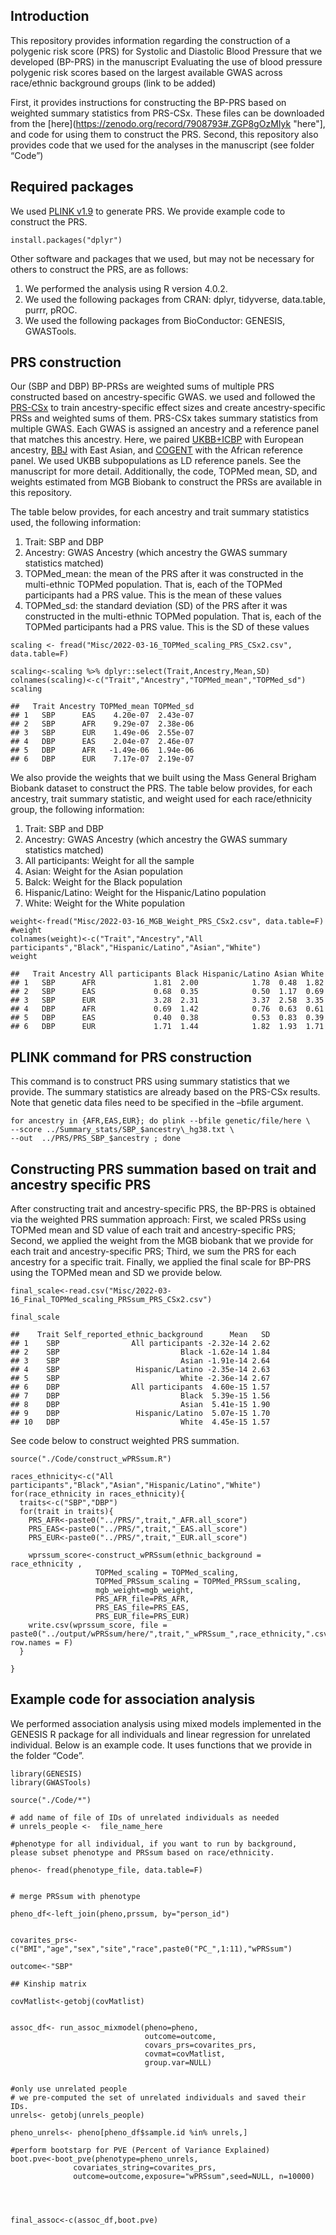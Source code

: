 ## Introduction

This repository provides information regarding the construction of a
polygenic risk score (PRS) for Systolic and Diastolic Blood Pressure
that we developed (BP-PRS) in the manuscript Evaluating the use of blood
pressure polygenic risk scores based on the largest available GWAS
across race/ethnic background groups (link to be added)

First, it provides instructions for constructing the BP-PRS based on
weighted summary statistics from PRS-CSx. These files can be downloaded
from the [here](https://zenodo.org/record/7908793#.ZGP8gOzMIyk  "here"], and code for using them to construct the PRS. Second,
this repository also provides code that we used for the analyses in the
manuscript (see folder “Code”)

## Required packages

We used [PLINK v1.9](https://www.cog-genomics.org/plink/ "PLINK v1.9")
to generate PRS. We provide example code to construct the PRS.

    install.packages("dplyr")

Other software and packages that we used, but may not be necessary for
others to construct the PRS, are as follows:  
1. We performed the analysis using R version 4.0.2.  
2. We used the following packages from CRAN: dplyr, tidyverse,
data.table, purrr, pROC.  
3. We used the following packages from BioConductor: GENESIS,
GWASTools.  

## PRS construction

Our (SBP and DBP) BP-PRSs are weighted sums of multiple PRS constructed
based on ancestry-specific GWAS. we used and followed the
[PRS-CSx](https://github.com/getian107/PRScsx "PRS-CSx") to train
ancestry-specific effect sizes and create ancestry-specific PRSs and
weighted sums of them. PRS-CSx takes summary statistics from multiple
GWAS. Each GWAS is assigned an ancestry and a reference panel that
matches this ancestry. Here, we paired
[UKBB+ICBP](https://www.nature.com/articles/s41588-018-0205-x,%22UKBB+ICBP%22)
with European ancestry,
[BBJ](https://www.nature.com/articles/s41588-018-0047-6 "BBJ") with East
Asian, and
[COGENT](https://journals.plos.org/plosgenetics/article?id=10.1371/journal.pgen.1006728 "COGENT")
with the African reference panel. We used UKBB subpopulations as LD
reference panels. See the manuscript for more detail. Additionally, the
code, TOPMed mean, SD, and weights estimated from MGB Biobank to
construct the PRSs are available in this repository.  

The table below provides, for each ancestry and trait summary statistics
used, the following information:  

1.  Trait: SBP and DBP  
2.  Ancestry: GWAS Ancestry (which ancestry the GWAS summary statistics
    matched)  
3.  TOPMed\_mean: the mean of the PRS after it was constructed in the
    multi-ethnic TOPMed population. That is, each of the TOPMed
    participants had a PRS value. This is the mean of these values  
4.  TOPMed\_sd: the standard deviation (SD) of the PRS after it was
    constructed in the multi-ethnic TOPMed population. That is, each of
    the TOPMed participants had a PRS value. This is the SD of these
    values  

<!-- -->

    scaling <- fread("Misc/2022-03-16_TOPMed_scaling_PRS_CSx2.csv", data.table=F)

    scaling<-scaling %>% dplyr::select(Trait,Ancestry,Mean,SD)
    colnames(scaling)<-c("Trait","Ancestry","TOPMed_mean","TOPMed_sd")
    scaling

    ##   Trait Ancestry TOPMed_mean TOPMed_sd
    ## 1   SBP      EAS    4.20e-07  2.43e-07
    ## 2   SBP      AFR    9.29e-07  2.38e-06
    ## 3   SBP      EUR    1.49e-06  2.55e-07
    ## 4   DBP      EAS    2.04e-07  2.46e-07
    ## 5   DBP      AFR   -1.49e-06  1.94e-06
    ## 6   DBP      EUR    7.17e-07  2.19e-07

We also provide the weights that we built using the Mass General Brigham
Biobank dataset to construct the PRS. The table below provides, for each
ancestry, trait summary statistic, and weight used for each
race/ethnicity group, the following information:  

1.  Trait: SBP and DBP  
2.  Ancestry: GWAS Ancestry (which ancestry the GWAS summary statistics
    matched)  
3.  All participants: Weight for all the sample  
4.  Asian: Weight for the Asian population  
5.  Balck: Weight for the Black population  
6.  Hispanic/Latino: Weight for the Hispanic/Latino population  
7.  White: Weight for the White population  

<!-- -->

    weight<-fread("Misc/2022-03-16_MGB_Weight_PRS_CSx2.csv", data.table=F)
    #weight
    colnames(weight)<-c("Trait","Ancestry","All participants","Black","Hispanic/Latino","Asian","White")
    weight

    ##   Trait Ancestry All participants Black Hispanic/Latino Asian White
    ## 1   SBP      AFR             1.81  2.00            1.78  0.48  1.82
    ## 2   SBP      EAS             0.68  0.35            0.50  1.17  0.69
    ## 3   SBP      EUR             3.28  2.31            3.37  2.58  3.35
    ## 4   DBP      AFR             0.69  1.42            0.76  0.63  0.61
    ## 5   DBP      EAS             0.40  0.38            0.53  0.83  0.39
    ## 6   DBP      EUR             1.71  1.44            1.82  1.93  1.71

## PLINK command for PRS construction

This command is to construct PRS using summary statistics that we
provide. The summary statistics are already based on the PRS-CSx
results. Note that genetic data files need to be specified in the –bfile
argument.

    for ancestry in {AFR,EAS,EUR}; do plink --bfile genetic/file/here \
    --score ../Summary_stats/SBP_$ancestry\_hg38.txt \
    --out  ../PRS/PRS_SBP_$ancestry ; done

## Constructing PRS summation based on trait and ancestry specific PRS

After constructing trait and ancestry-specific PRS, the BP-PRS is
obtained via the weighted PRS summation approach: First, we scaled PRSs
using TOPMed mean and SD value of each trait and ancestry-specific PRS;
Second, we applied the weight from the MGB biobank that we provide for
each trait and ancestry-specific PRS; Third, we sum the PRS for each
ancestry for a specific trait. Finally, we applied the final scale for
BP-PRS using the TOPMed mean and SD we provide below.  

    final_scale<-read.csv("Misc/2022-03-16_Final_TOPMed_scaling_PRSsum_PRS_CSx2.csv")

    final_scale

    ##    Trait Self_reported_ethnic_background      Mean   SD
    ## 1    SBP                All participants -2.32e-14 2.62
    ## 2    SBP                           Black -1.62e-14 1.84
    ## 3    SBP                           Asian -1.91e-14 2.64
    ## 4    SBP                 Hispanic/Latino -2.35e-14 2.63
    ## 5    SBP                           White -2.36e-14 2.67
    ## 6    DBP                All participants  4.60e-15 1.57
    ## 7    DBP                           Black  5.39e-15 1.56
    ## 8    DBP                           Asian  5.41e-15 1.90
    ## 9    DBP                 Hispanic/Latino  5.07e-15 1.70
    ## 10   DBP                           White  4.45e-15 1.57

See code below to construct weighted PRS summation.

    source("./Code/construct_wPRSsum.R")

    races_ethnicity<-c("All participants","Black","Asian","Hispanic/Latino","White")
    for(race_ethnicity in races_ethnicity){
      traits<-c("SBP","DBP")
      for(trait in traits){
        PRS_AFR<-paste0("../PRS/",trait,"_AFR.all_score")
        PRS_EAS<-paste0("../PRS/",trait,"_EAS.all_score")
        PRS_EUR<-paste0("../PRS/",trait,"_EUR.all_score")

        wprssum_score<-construct_wPRSsum(ethnic_background = race_ethnicity ,
                       TOPMed_scaling = TOPMed_scaling,
                       TOPMed_PRSsum_scaling = TOPMed_PRSsum_scaling,
                       mgb_weight=mgb_weight,
                       PRS_AFR_file=PRS_AFR,
                       PRS_EAS_file=PRS_EAS,
                       PRS_EUR_file=PRS_EUR)
        write.csv(wprssum_score, file = paste0("../output/wPRSsum/here/",trait,"_wPRSsum_",race_ethnicity,".csv"), row.names = F)
      }
      
    }

## Example code for association analysis

We performed association analysis using mixed models implemented in the
GENESIS R package for all individuals and linear regression for
unrelated individual. Below is an example code. It uses functions that
we provide in the folder “Code”.

    library(GENESIS)
    library(GWASTools)

    source("./Code/*")

    # add name of file of IDs of unrelated individuals as needed
    # unrels_people <-  file_name_here

    #phenotype for all individual, if you want to run by background, please subset phenotype and PRSsum based on race/ethnicity.

    pheno<- fread(phenotype_file, data.table=F)


    # merge PRSsum with phenotype

    pheno_df<-left_join(pheno,prssum, by="person_id")


    covarites_prs<- c("BMI","age","sex","site","race",paste0("PC_",1:11),"wPRSsum")

    outcome<-"SBP"

    ## Kinship matrix

    covMatlist<-getobj(covMatlist)


    assoc_df<- run_assoc_mixmodel(pheno=pheno,
                                  outcome=outcome,
                                  covars_prs=covarites_prs, 
                                  covmat=covMatlist,
                                  group.var=NULL)


    #only use unrelated people
    # we pre-computed the set of unrelated individuals and saved their IDs.
    unrels<- getobj(unrels_people) 

    pheno_unrels<- pheno[pheno_df$sample.id %in% unrels,]

    #perform bootstarp for PVE (Percent of Variance Explained)
    boot.pve<-boot_pve(phenotype=pheno_unrels,
                  covariates_string=covarites_prs,
                  outcome=outcome,exposure="wPRSsum",seed=NULL, n=10000)




    final_assoc<-c(assoc_df,boot.pve)
